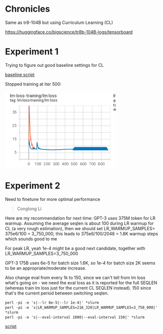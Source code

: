 # Chronicles

Same as tr8-104B but using Curriculum Learning (CL)

https://huggingface.co/bigscience/tr8b-104B-logs/tensorboard

# Experiment 1

Trying to figure out good baseline settings for CL

[baseline script](
https://github.com/bigscience-workshop/bigscience/blob/82fe642fb1eedd0361bac6899b79769e2c842c9f/train/tr8b-104B/tr8b-104B-cl.slurm)

Stopped training at iter 500:

![tr8b-104B-exp-01.png](images/tr8b-104B-exp-01.png)


# Experiment 2

Need to finetune for more optimal performance

> Conglong Li

Here are my recommendation for next time: GPT-3 uses 375M token for LR warmup. Assuming the average seqlen is about 100 during LR warmup for CL (a very rough estimation), then we should set LR_WARMUP_SAMPLES= 375e6/100 = 3_750_000, this leads to 375e6/100/2048 = 1.8K warmup steps which sounds good to me

For peak LR, yeah 1e-4 might be a good next candidate, together with LR_WARMUP_SAMPLES=3_750_000

GPT-3 175B uses 6e-5 for batch size 1.6K, so 1e-4 for batch size 2K seems to be an appropriate/moderate increase.

Also change eval from every 1k to 150, since we can't tell from lm loss what's going on - we need the eval loss as it is reported for the full SEQLEN (whereas train lm loss just for the current CL SEQLEN instead).
150 since that's the current period between switching seqlen.

```
perl -pi -e 's|--lr 6e-5|--lr 1e-4|' *slurm
perl -pi -e 's|LR_WARMUP_SAMPLES=216_320|LR_WARMUP_SAMPLES=3_750_000|' *slurm
perl -pi -e 's|--eval-interval 1000|--eval-interval 150|' *slurm
```

[script](https://github.com/bigscience-workshop/bigscience/blob/d5fc4b22d7e88e87b4b9ec610b6c522b9a8c7a8d/train/tr8b-104B/tr8b-104B-cl.slurm)
